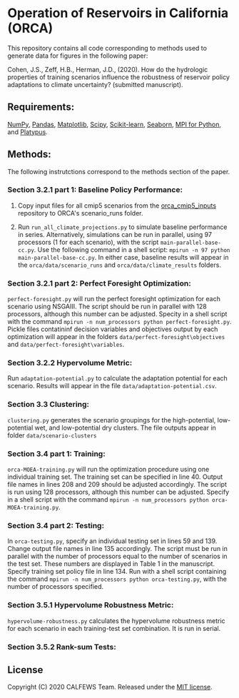 # Operation of Reservoirs in California (ORCA)
This repository contains all code corresponding to methods used to generate data for figures in the following paper:

Cohen, J.S., Zeff, H.B., Herman, J.D.,  (2020). How do the hydrologic properties of training scenarios influence the robustness of reservoir policy adaptations to climate uncertainty? (submitted manuscript).

## Requirements:
[NumPy](http://www.numpy.org/), [Pandas](http://pandas.pydata.org/), [Matplotlib](http://matplotlib.org/), [Scipy](http://www.scipy.org/), [Scikit-learn](http://scikit-learn.org/), [Seaborn](https://seaborn.pydata.org/), [MPI for Python](https://mpi4py.readthedocs.io/en/stable/), and [Platypus](https://platypus.readthedocs.io/en/latest/).

## Methods:
The following instrutctions correspond to the methods section of the paper. 

### Section 3.2.1 part 1: Baseline Policy Performance:
  1. Copy input files for all cmip5 scenarios from the [orca_cmip5_inputs](https://github.com/jscohen4/orca_cmip5_inputs) repository to ORCA's scenario_runs folder.
  
  2. Run `run_all_climate_projections.py` to simulate baseline performance in series. Alternatively, simulations can be run in parallel, using 97 processors (1 for each scenario), with the script `main-parallel-base-cc.py`. Use the following command in a shell script: `mpirun -n 97 python main-parallel-base-cc.py`. In either case, baseline results will appear in the `orca/data/scenario_runs` and `orca/data/climate_results` folders.

### Section 3.2.1 part 2: Perfect Foresight Optimization:
`perfect-foresight.py` will run the perfect foresight optimization for each scenario using NSGAIII. The script should be run in parallel with 128 processors, although this number can be adjusted. Specity in a shell script with the command `mpirun -n num_processors python perfect-foresight.py`. Pickle files contatininf decision variables and objectives output by each optimization will appear in the folders `data/perfect-foresight\objectives` and `data/perfect-foresight\variables`.

### Section 3.2.2 Hypervolume Metric:
Run `adaptation-potential.py` to calculate the adaptation potential for each scenario. Results will appear in the file `data/adaptation-potential.csv`.

### Section 3.3 Clustering:
`clustering.py` generates the scenario groupings for the high-potential, low-potential wet, and low-potential dry clusters. The file outputs appear in folder `data/scenario-clusters`

### Section 3.4 part 1: Training:
`orca-MOEA-training.py` will run the optimization procedure using one individual training set. The training set can be specified in line 40. Output file names in lines 208 and 209 should be adjusted accordingly. The script is run using 128 processors, although this number can be adjusted. Specify in a shell script with the command `mpirun -n num_processors python orca-MOEA-training.py`.

### Section 3.4 part 2: Testing:
In `orca-testing.py`, specify an individual testing set in lines 59 and 139. Change output file names in line 135 accordingly. The script must be run in parallel with the number of processors equal to the number of scenarios in the test set. These numbers are displayed in Table 1 in the manuscript. Specify training set policy file in line 134. Run with a shell script containing the command `mpirun -n num_processors python orca-testing.py`, with the number of processors specified. 

### Section 3.5.1 Hypervolume Robustness Metric:
 `hypervolume-robustness.py` calculates the hypervolume robustness metric for each scenario in each training-test set combination. It is run in serial. 
 
### Section 3.5.2 Rank-sum Tests:

## License
Copyright (C) 2020 CALFEWS Team. Released under the [MIT license](LICENSE.md).
